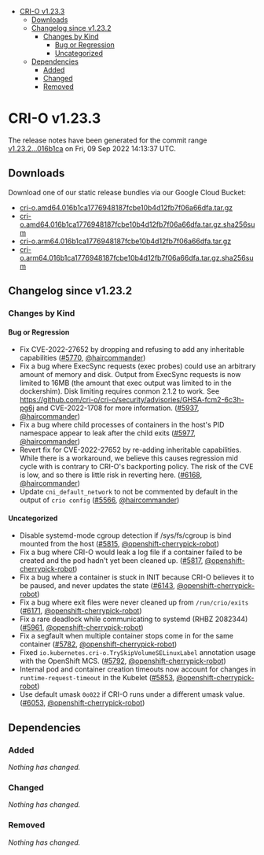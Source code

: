- [CRI-O v1.23.3](#cri-o-v1233)
  - [Downloads](#downloads)
  - [Changelog since v1.23.2](#changelog-since-v1232)
    - [Changes by Kind](#changes-by-kind)
      - [Bug or Regression](#bug-or-regression)
      - [Uncategorized](#uncategorized)
  - [Dependencies](#dependencies)
    - [Added](#added)
    - [Changed](#changed)
    - [Removed](#removed)

# CRI-O v1.23.3

The release notes have been generated for the commit range
[v1.23.2...016b1ca](https://github.com/cri-o/cri-o/compare/v1.23.2...016b1ca1776948187fcbe10b4d12fb7f06a66dfa) on Fri, 09 Sep 2022 14:13:37 UTC.

## Downloads

Download one of our static release bundles via our Google Cloud Bucket:

- [cri-o.amd64.016b1ca1776948187fcbe10b4d12fb7f06a66dfa.tar.gz](https://storage.googleapis.com/cri-o/artifacts/cri-o.amd64.016b1ca1776948187fcbe10b4d12fb7f06a66dfa.tar.gz)
- [cri-o.amd64.016b1ca1776948187fcbe10b4d12fb7f06a66dfa.tar.gz.sha256sum](https://storage.googleapis.com/cri-o/artifacts/cri-o.amd64.016b1ca1776948187fcbe10b4d12fb7f06a66dfa.tar.gz.sha256sum)
- [cri-o.arm64.016b1ca1776948187fcbe10b4d12fb7f06a66dfa.tar.gz](https://storage.googleapis.com/cri-o/artifacts/cri-o.arm64.016b1ca1776948187fcbe10b4d12fb7f06a66dfa.tar.gz)
- [cri-o.arm64.016b1ca1776948187fcbe10b4d12fb7f06a66dfa.tar.gz.sha256sum](https://storage.googleapis.com/cri-o/artifacts/cri-o.arm64.016b1ca1776948187fcbe10b4d12fb7f06a66dfa.tar.gz.sha256sum)

## Changelog since v1.23.2

### Changes by Kind

#### Bug or Regression
 - Fix CVE-2022-27652 by dropping and refusing to add any inheritable capabilities ([#5770](https://github.com/cri-o/cri-o/pull/5770), [@haircommander](https://github.com/haircommander))
 - Fix a bug where ExecSync requests (exec probes) could use an arbitrary amount of memory and disk. Output from ExecSync requests is now limited to 16MB (the amount that exec output was limited to in the dockershim). Disk limiting requires conmon 2.1.2 to work. See https://github.com/cri-o/cri-o/security/advisories/GHSA-fcm2-6c3h-pg6j and CVE-2022-1708 for more information. ([#5937](https://github.com/cri-o/cri-o/pull/5937), [@haircommander](https://github.com/haircommander))
 - Fix a bug where child processes of containers in the host's PID namespace appear to leak after the child exits ([#5977](https://github.com/cri-o/cri-o/pull/5977), [@haircommander](https://github.com/haircommander))
 - Revert fix for CVE-2022-27652 by re-adding inheritable capabilities. While there is a workaround, we believe this causes regression mid cycle with is contrary to CRI-O's backporting policy. The risk of the CVE is low, and so there is little risk in reverting here. ([#6168](https://github.com/cri-o/cri-o/pull/6168), [@haircommander](https://github.com/haircommander))
 - Update `cni_default_network` to not be commented by default in the output of `crio config` ([#5566](https://github.com/cri-o/cri-o/pull/5566), [@haircommander](https://github.com/haircommander))

#### Uncategorized
 - Disable systemd-mode cgroup detection if /sys/fs/cgroup is bind mounted from the host ([#5815](https://github.com/cri-o/cri-o/pull/5815), [@openshift-cherrypick-robot](https://github.com/openshift-cherrypick-robot))
 - Fix a bug where CRI-O would leak a log file if a container failed to be created and the pod hadn't yet been cleaned up. ([#5817](https://github.com/cri-o/cri-o/pull/5817), [@openshift-cherrypick-robot](https://github.com/openshift-cherrypick-robot))
 - Fix a bug where a container is stuck in INIT because CRI-O believes it to be paused, and never updates the state ([#6143](https://github.com/cri-o/cri-o/pull/6143), [@openshift-cherrypick-robot](https://github.com/openshift-cherrypick-robot))
 - Fix a bug where exit files were never cleaned up from `/run/crio/exits` ([#6171](https://github.com/cri-o/cri-o/pull/6171), [@openshift-cherrypick-robot](https://github.com/openshift-cherrypick-robot))
 - Fix a rare deadlock while communicating to systemd (RHBZ 2082344) ([#5961](https://github.com/cri-o/cri-o/pull/5961), [@openshift-cherrypick-robot](https://github.com/openshift-cherrypick-robot))
 - Fix a segfault when multiple container stops come in for the same container ([#5782](https://github.com/cri-o/cri-o/pull/5782), [@openshift-cherrypick-robot](https://github.com/openshift-cherrypick-robot))
 - Fixed `io.kubernetes.cri-o.TrySkipVolumeSELinuxLabel` annotation usage with the OpenShift MCS. ([#5792](https://github.com/cri-o/cri-o/pull/5792), [@openshift-cherrypick-robot](https://github.com/openshift-cherrypick-robot))
 - Internal pod and container creation timeouts now account for changes in `runtime-request-timeout` in the Kubelet ([#5853](https://github.com/cri-o/cri-o/pull/5853), [@openshift-cherrypick-robot](https://github.com/openshift-cherrypick-robot))
 - Use default umask `0o022` if CRI-O runs under a different umask value. ([#6053](https://github.com/cri-o/cri-o/pull/6053), [@openshift-cherrypick-robot](https://github.com/openshift-cherrypick-robot))

## Dependencies

### Added
_Nothing has changed._

### Changed
_Nothing has changed._

### Removed
_Nothing has changed._
